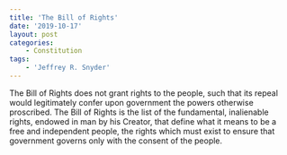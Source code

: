 ```yaml
---
title: 'The Bill of Rights'
date: '2019-10-17'
layout: post
categories:
    - Constitution
tags:
    - 'Jeffrey R. Snyder'
---
```


The Bill of Rights does not grant rights to the people, such that its repeal would legitimately confer upon government the powers otherwise proscribed. The Bill of Rights is the list of the fundamental, inalienable rights, endowed in man by his Creator, that define what it means to be a free and independent people, the rights which must exist to ensure that government governs only with the consent of the people.